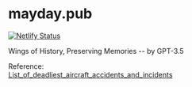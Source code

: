 # mayday.pub
[![Netlify Status](https://api.netlify.com/api/v1/badges/397c3600-f5c8-4641-9c24-fe2e0430acce/deploy-status)](https://app.netlify.com/sites/maydaypub/deploys)    

Wings of History, Preserving Memories -- by GPT-3.5 

Reference:      
[List_of_deadliest_aircraft_accidents_and_incidents](https://en.wikipedia.org/wiki/List_of_deadliest_aircraft_accidents_and_incidents)
